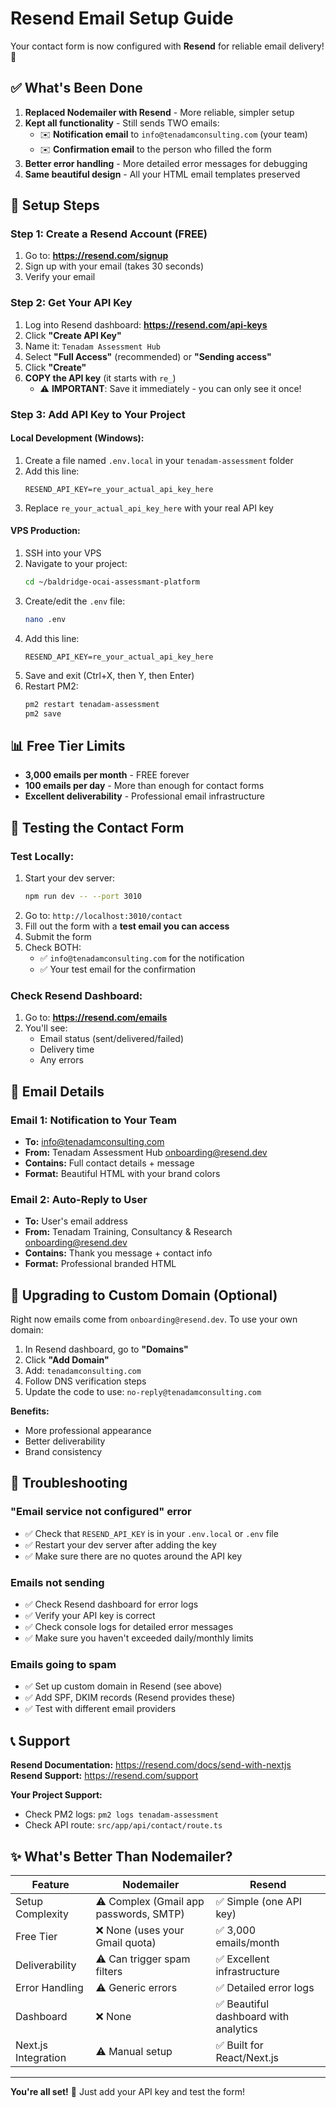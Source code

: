 # Resend Email Setup Guide

Your contact form is now configured with **Resend** for reliable email delivery! 📧

## ✅ What's Been Done

1. **Replaced Nodemailer with Resend** - More reliable, simpler setup
2. **Kept all functionality** - Still sends TWO emails:
   - ✉️ **Notification email** to `info@tenadamconsulting.com` (your team)
   - ✉️ **Confirmation email** to the person who filled the form
3. **Better error handling** - More detailed error messages for debugging
4. **Same beautiful design** - All your HTML email templates preserved

## 🚀 Setup Steps

### Step 1: Create a Resend Account (FREE)

1. Go to: **https://resend.com/signup**
2. Sign up with your email (takes 30 seconds)
3. Verify your email

### Step 2: Get Your API Key

1. Log into Resend dashboard: **https://resend.com/api-keys**
2. Click **"Create API Key"**
3. Name it: `Tenadam Assessment Hub`
4. Select **"Full Access"** (recommended) or **"Sending access"**
5. Click **"Create"**
6. **COPY the API key** (it starts with `re_`)
   - ⚠️ **IMPORTANT**: Save it immediately - you can only see it once!

### Step 3: Add API Key to Your Project

#### **Local Development (Windows):**

1. Create a file named `.env.local` in your `tenadam-assessment` folder
2. Add this line:
   ```
   RESEND_API_KEY=re_your_actual_api_key_here
   ```
3. Replace `re_your_actual_api_key_here` with your real API key

#### **VPS Production:**

1. SSH into your VPS
2. Navigate to your project:
   ```bash
   cd ~/baldridge-ocai-assessmant-platform
   ```
3. Create/edit the `.env` file:
   ```bash
   nano .env
   ```
4. Add this line:
   ```
   RESEND_API_KEY=re_your_actual_api_key_here
   ```
5. Save and exit (Ctrl+X, then Y, then Enter)
6. Restart PM2:
   ```bash
   pm2 restart tenadam-assessment
   pm2 save
   ```

## 📊 Free Tier Limits

- **3,000 emails per month** - FREE forever
- **100 emails per day** - More than enough for contact forms
- **Excellent deliverability** - Professional email infrastructure

## 🧪 Testing the Contact Form

### Test Locally:

1. Start your dev server:
   ```bash
   npm run dev -- --port 3010
   ```
2. Go to: `http://localhost:3010/contact`
3. Fill out the form with a **test email you can access**
4. Submit the form
5. Check BOTH:
   - ✅ `info@tenadamconsulting.com` for the notification
   - ✅ Your test email for the confirmation

### Check Resend Dashboard:

1. Go to: **https://resend.com/emails**
2. You'll see:
   - Email status (sent/delivered/failed)
   - Delivery time
   - Any errors

## 📧 Email Details

### Email 1: Notification to Your Team
- **To:** info@tenadamconsulting.com
- **From:** Tenadam Assessment Hub <onboarding@resend.dev>
- **Contains:** Full contact details + message
- **Format:** Beautiful HTML with your brand colors

### Email 2: Auto-Reply to User
- **To:** User's email address
- **From:** Tenadam Training, Consultancy & Research <onboarding@resend.dev>
- **Contains:** Thank you message + contact info
- **Format:** Professional branded HTML

## 🎨 Upgrading to Custom Domain (Optional)

Right now emails come from `onboarding@resend.dev`. To use your own domain:

1. In Resend dashboard, go to **"Domains"**
2. Click **"Add Domain"**
3. Add: `tenadamconsulting.com`
4. Follow DNS verification steps
5. Update the code to use: `no-reply@tenadamconsulting.com`

**Benefits:**
- More professional appearance
- Better deliverability
- Brand consistency

## 🔧 Troubleshooting

### "Email service not configured" error
- ✅ Check that `RESEND_API_KEY` is in your `.env.local` or `.env` file
- ✅ Restart your dev server after adding the key
- ✅ Make sure there are no quotes around the API key

### Emails not sending
- ✅ Check Resend dashboard for error logs
- ✅ Verify your API key is correct
- ✅ Check console logs for detailed error messages
- ✅ Make sure you haven't exceeded daily/monthly limits

### Emails going to spam
- ✅ Set up custom domain in Resend (see above)
- ✅ Add SPF, DKIM records (Resend provides these)
- ✅ Test with different email providers

## 📞 Support

**Resend Documentation:** https://resend.com/docs/send-with-nextjs  
**Resend Support:** https://resend.com/support  

**Your Project Support:**
- Check PM2 logs: `pm2 logs tenadam-assessment`
- Check API route: `src/app/api/contact/route.ts`

## ✨ What's Better Than Nodemailer?

| Feature | Nodemailer | Resend |
|---------|-----------|---------|
| Setup Complexity | ⚠️ Complex (Gmail app passwords, SMTP) | ✅ Simple (one API key) |
| Free Tier | ❌ None (uses your Gmail quota) | ✅ 3,000 emails/month |
| Deliverability | ⚠️ Can trigger spam filters | ✅ Excellent infrastructure |
| Error Handling | ⚠️ Generic errors | ✅ Detailed error logs |
| Dashboard | ❌ None | ✅ Beautiful dashboard with analytics |
| Next.js Integration | ⚠️ Manual setup | ✅ Built for React/Next.js |

---

**You're all set!** 🎉 Just add your API key and test the form!




